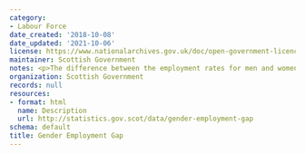 ```yaml
---
category:
- Labour Force
date_created: '2018-10-08'
date_updated: '2021-10-06'
license: https://www.nationalarchives.gov.uk/doc/open-government-licence/version/3/
maintainer: Scottish Government
notes: <p>The difference between the employment rates for men and women (aged 16-64).</p>
organization: Scottish Government
records: null
resources:
- format: html
  name: Description
  url: http://statistics.gov.scot/data/gender-employment-gap
schema: default
title: Gender Employment Gap
---
```

